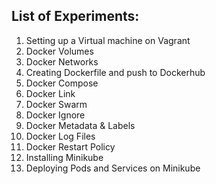 ## List of Experiments:

1. Setting up a Virtual machine on Vagrant
2. Docker Volumes
3. Docker Networks
4. Creating Dockerfile and push to Dockerhub
5. Docker Compose
6. Docker Link
7. Docker Swarm
8. Docker Ignore
9. Docker Metadata & Labels
10. Docker Log Files
11. Docker Restart Policy
12. Installing Minikube
13. Deploying Pods and Services on Minikube
